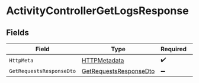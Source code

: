 # ActivityControllerGetLogsResponse


## Fields

| Field                                                                       | Type                                                                        | Required                                                                    | Description                                                                 |
| --------------------------------------------------------------------------- | --------------------------------------------------------------------------- | --------------------------------------------------------------------------- | --------------------------------------------------------------------------- |
| `HttpMeta`                                                                  | [HTTPMetadata](../../Models/Components/HTTPMetadata.md)                     | :heavy_check_mark:                                                          | N/A                                                                         |
| `GetRequestsResponseDto`                                                    | [GetRequestsResponseDto](../../Models/Components/GetRequestsResponseDto.md) | :heavy_minus_sign:                                                          | N/A                                                                         |